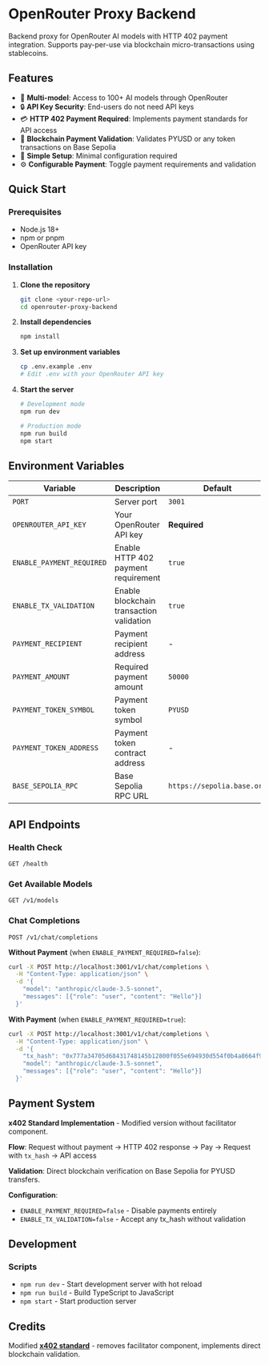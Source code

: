 # OpenRouter Proxy Backend

Backend proxy for OpenRouter AI models with HTTP 402 payment integration. Supports pay-per-use via blockchain micro-transactions using stablecoins.

## Features

- 🤖 **Multi-model**: Access to 100+ AI models through OpenRouter
- 🔒 **API Key Security**: End-users do not need API keys
- 💳 **HTTP 402 Payment Required**: Implements payment standards for API access
- 🔗 **Blockchain Payment Validation**: Validates PYUSD or any token transactions on Base Sepolia
- 🚀 **Simple Setup**: Minimal configuration required
- ⚙️ **Configurable Payment**: Toggle payment requirements and validation

## Quick Start

### Prerequisites

- Node.js 18+ 
- npm or pnpm
- OpenRouter API key

### Installation

1. **Clone the repository**
   ```bash
   git clone <your-repo-url>
   cd openrouter-proxy-backend
   ```

2. **Install dependencies**
   ```bash
   npm install
   ```

3. **Set up environment variables**
   ```bash
   cp .env.example .env
   # Edit .env with your OpenRouter API key
   ```

4. **Start the server**
   ```bash
   # Development mode
   npm run dev
   
   # Production mode
   npm run build
   npm start
   ```

## Environment Variables

| Variable | Description | Default |
|----------|-------------|---------|
| `PORT` | Server port | `3001` |
| `OPENROUTER_API_KEY` | Your OpenRouter API key | **Required** |
| `ENABLE_PAYMENT_REQUIRED` | Enable HTTP 402 payment requirement | `true` |
| `ENABLE_TX_VALIDATION` | Enable blockchain transaction validation | `true` |
| `PAYMENT_RECIPIENT` | Payment recipient address | - |
| `PAYMENT_AMOUNT` | Required payment amount | `50000` |
| `PAYMENT_TOKEN_SYMBOL` | Payment token symbol | `PYUSD` |
| `PAYMENT_TOKEN_ADDRESS` | Payment token contract address | - |
| `BASE_SEPOLIA_RPC` | Base Sepolia RPC URL | `https://sepolia.base.org` |

## API Endpoints

### Health Check
```http
GET /health
```

### Get Available Models
```http
GET /v1/models
```

### Chat Completions
```http
POST /v1/chat/completions
```

**Without Payment** (when `ENABLE_PAYMENT_REQUIRED=false`):
```bash
curl -X POST http://localhost:3001/v1/chat/completions \
  -H "Content-Type: application/json" \
  -d '{
    "model": "anthropic/claude-3.5-sonnet",
    "messages": [{"role": "user", "content": "Hello"}]
  }'
```

**With Payment** (when `ENABLE_PAYMENT_REQUIRED=true`):
```bash
curl -X POST http://localhost:3001/v1/chat/completions \
  -H "Content-Type: application/json" \
  -d '{
    "tx_hash": "0x777a34705d68431748145b12800f055e694930d554f0b4a8664f9efc3904a969",
    "model": "anthropic/claude-3.5-sonnet", 
    "messages": [{"role": "user", "content": "Hello"}]
  }'
```

## Payment System

**x402 Standard Implementation** - Modified version without facilitator component.

**Flow**: Request without payment → HTTP 402 response → Pay → Request with `tx_hash` → API access

**Validation**: Direct blockchain verification on Base Sepolia for PYUSD transfers.

**Configuration**:
- `ENABLE_PAYMENT_REQUIRED=false` - Disable payments entirely
- `ENABLE_TX_VALIDATION=false` - Accept any tx_hash without validation

## Development

### Scripts

- `npm run dev` - Start development server with hot reload
- `npm run build` - Build TypeScript to JavaScript
- `npm start` - Start production server

## Credits

Modified **[x402 standard](https://github.com/coinbase/x402/)** - removes facilitator component, implements direct blockchain validation. 